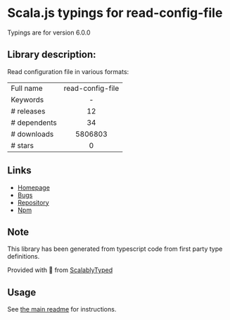 
# Scala.js typings for read-config-file

Typings are for version 6.0.0

## Library description:
Read configuration file in various formats:

|                    |                 |
| ------------------ | :-------------: |
| Full name          | read-config-file |
| Keywords           | - |
| # releases         | 12 |
| # dependents       | 34 |
| # downloads        | 5806803 |
| # stars            | 0 |

## Links
- [Homepage](https://github.com/develar/read-config-file)
- [Bugs](https://github.com/develar/read-config-file/issues)
- [Repository](https://github.com/develar/read-config-file)
- [Npm](https://www.npmjs.com/package/read-config-file)
    


## Note
This library has been generated from typescript code from first party type definitions.

Provided with :purple_heart: from [ScalablyTyped](https://github.com/oyvindberg/ScalablyTyped)

## Usage
See [the main readme](../../readme.md) for instructions.


